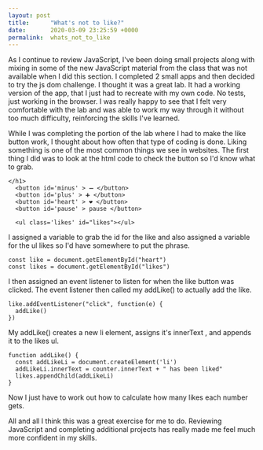 ```yaml
---
layout: post
title:      "What's not to like?"
date:       2020-03-09 23:25:59 +0000
permalink:  whats_not_to_like
---
```



As I continue to review JavaScript, I've been doing small projects along with mixing in some of the new JavaScript material from the class that was not available when I did this section.  I completed 2 small apps and then decided to try the js dom challenge. I thought it was a great lab. It had a working version of the app, that I just had to recreate with my own code. No tests, just working in the browser. I was really happy to see that I felt very comfortable with the lab and was able to work my way through it without too much difficulty, reinforcing the skills I've learned.

While I was completing the portion of the lab where I had to make the like button work, I thought about how often that type of coding is done. Liking something is one of the most common things we see in websites. The first thing I did was to look at the html code to check the button so I'd know what to grab.

```
</h1>
  <button id='minus' > ➖ </button>
  <button id='plus' > ➕ </button>
  <button id='heart' > ❤️ </button>
  <button id='pause' > pause </button>

  <ul class='likes' id="likes"></ul>

```
I assigned a variable to grab the id for the like and also assigned a variable for the ul likes so I'd have somewhere to put the phrase.

```
const like = document.getElementById("heart")
const likes = document.getElementById("likes")

```
I then assigned an event listener to listen for when the like button was clicked. The event listener then called my addLike() to actually add the like.

```
like.addEventListener("click", function(e) {
  addLike()
})

```
My addLike() creates a new li element, assigns it's innerText , and appends it to the likes ul.

```
function addLike() {
  const addLikeLi = document.createElement('li')
  addLikeLi.innerText = counter.innerText + " has been liked"
  likes.appendChild(addLikeLi)
}

```
Now I just have to work out how to calculate how many likes each number gets.

All and all I think this was a great exercise for me to do. Reviewing JavaScript and completing additional projects has really made me feel much more confident in my skills.  


